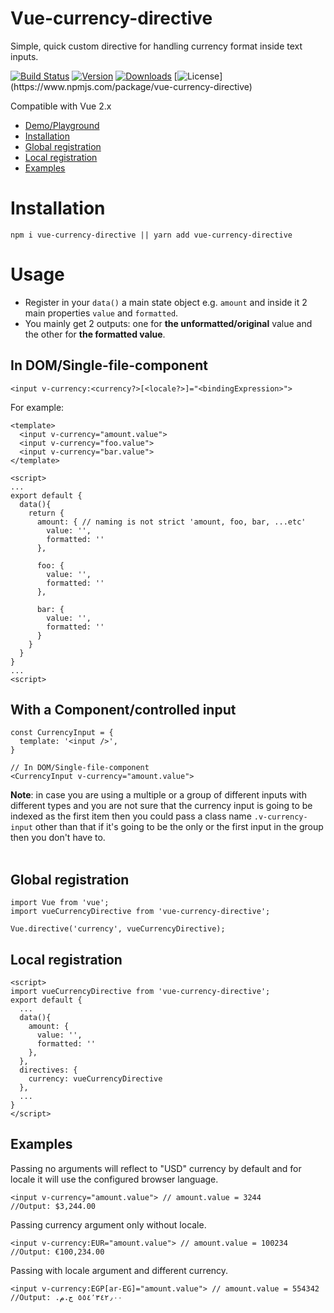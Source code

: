 # Vue-currency-directive
Simple, quick custom directive for handling currency format inside text inputs.

[![Build Status](https://travis-ci.org/mahmoudZakaria90/vue-currency-directive.svg?branch=master)](https://travis-ci.com/mahmoudZakaria90/vue-currency-directive)
[![Version](https://img.shields.io/npm/v/vue-currency-directive.svg)](https://www.npmjs.com/package/vue-currency-directive)
[![Downloads](https://img.shields.io/npm/dm/vue-currency-directive.svg)](https://npmcharts.com/compare/vue-currency-directive)
[![License](https://img.shields.io/npm/l/vue-currency-directive.svg?)](https://www.npmjs.com/package/vue-currency-directive)

Compatible with Vue 2.x
- <a href="https://jsfiddle.net/Zak90/sxd9j3uL/39/" target="_blank">Demo/Playground</a>
- <a href="#installation">Installation</a>
- <a href="#global-registration">Global registration</a>
- <a href="#local-registration">Local registration</a>
- <a href="#examples">Examples</a>

# Installation
`npm i vue-currency-directive || yarn add vue-currency-directive`

# Usage
- Register in your `data()` a main state object e.g. `amount` and inside it 2 main properties `value` and `formatted`.<br />
- You mainly get 2 outputs: one for **the unformatted/original** value and the other for **the formatted value**.

## In DOM/Single-file-component
`<input v-currency:<currency?>[<locale?>]="<bindingExpression>">`

For example:
```
<template>
  <input v-currency="amount.value">
  <input v-currency="foo.value">
  <input v-currency="bar.value">
</template>

<script>
...
export default {
  data(){
    return {
      amount: { // naming is not strict 'amount, foo, bar, ...etc'
        value: '', 
        formatted: ''
      }, 

      foo: {
        value: '',
        formatted: ''
      },

      bar: {
        value: '',
        formatted: ''
      }
    }
  }
}
...
<script>
```
## With a Component/controlled input
```
const CurrencyInput = {
  template: '<input />',
}

// In DOM/Single-file-component
<CurrencyInput v-currency="amount.value">
```
**Note**: in case you are using a multiple or a group of different inputs with different types and you are not sure that the currency input is going to be indexed as the first item then you could pass a class name `.v-currency-input` other than that if it's going to be the only or the first input in the group then you don't have to.<br><br>

## Global registration
```
import Vue from 'vue';
import vueCurrencyDirective from 'vue-currency-directive';

Vue.directive('currency', vueCurrencyDirective);
```

## Local registration
```
<script>
import vueCurrencyDirective from 'vue-currency-directive';
export default {
  ...
  data(){
    amount: {
      value: '', 
      formatted: ''
    }, 
  },
  directives: {
    currency: vueCurrencyDirective
  },
  ...
}
</script>
```

## Examples
Passing no arguments will reflect to "USD" currency by default and for locale it will use the configured browser language.  
```
<input v-currency="amount.value"> // amount.value = 3244
//Output: $3,244.00
```

Passing currency argument only without locale.  
```
<input v-currency:EUR="amount.value"> // amount.value = 100234
//Output: €100,234.00
```

Passing with locale argument and different currency.  
```
<input v-currency:EGP[ar-EG]="amount.value"> // amount.value = 554342
//Output: ٥٥٤٬٣٤٢٫٠٠ ج.م.‏ 
```